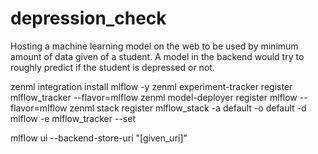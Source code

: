 # depression_check
Hosting a machine learning model on the web to be used by minimum amount of data given of a student. A model in the backend would try to roughly predict if the student is depressed or not.


zenml integration install mlflow -y
zenml experiment-tracker register mlflow_tracker --flavor=mlflow
zenml model-deployer register mlflow --flavor=mlflow
zenml stack register mlflow_stack -a default -o default -d mlflow -e mlflow_tracker --set

mlflow ui --backend-store-uri "[given_uri]"